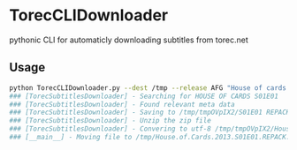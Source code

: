 TorecCLIDownloader
==================

pythonic CLI for automaticly downloading subtitles from torec.net

Usage
-----------------
```bash
python TorecCLIDownloader.py --dest /tmp --release AFG "House of cards s01e01"
### [TorecSubtitlesDownloader] - Searching for HOUSE OF CARDS S01E01
### [TorecSubtitlesDownloader] - Found relevant meta data
### [TorecSubtitlesDownloader] - Saving to /tmp/tmpOVpIX2/S01E01 REPACK HDTV-AFG (size 23459)
### [TorecSubtitlesDownloader] - Unzip the zip file
### [TorecSubtitlesDownloader] - Convering to utf-8 /tmp/tmpOVpIX2/House.of.Cards.2013.S01E01.REPACK.HDTV.XviD-AFG.srt
### [__main__] - Moving file to /tmp/House.of.Cards.2013.S01E01.REPACK.HDTV.XviD-AFG.srt
```
